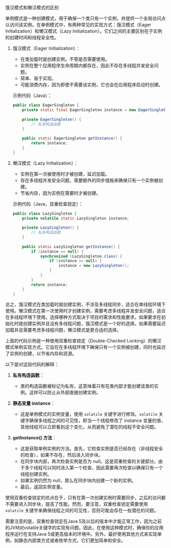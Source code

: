 饿汉模式和懒汉模式的区别

单例模式是一种创建模式，用于确保一个类只有一个实例，并提供一个全局访问点以访问该实例。在单例模式中，有两种常见的实现方式：饿汉模式（Eager Initialization）和懒汉模式（Lazy Initialization）。它们之间的主要区别在于实例的创建时间和线程安全性。

1. 饿汉模式（Eager Initialization）：
    - 在类加载时就创建实例，不管是否需要使用。
    - 实例在整个应用程序生命周期内都存在，因此不存在多线程并发安全问题。
    - 简单、易于实现。
    - 可能浪费内存，因为即使不需要该实例，它也会在应用程序启动时创建。

   示例代码（Java）：
   ```java
   public class EagerSingleton {
       private static final EagerSingleton instance = new EagerSingleton();
       
       private EagerSingleton() {
           // 私有构造函数
       }
       
       public static EagerSingleton getInstance() {
           return instance;
       }
   }
   ```

2. 懒汉模式（Lazy Initialization）：
    - 实例在第一次被使用时才被创建，延迟加载。
    - 存在多线程并发安全问题，需要额外的同步措施来确保只有一个实例被创建。
    - 节省内存，因为实例在需要时才被创建。

   示例代码（Java，双重检查锁定）：
   ```java
   public class LazySingleton {
       private volatile static LazySingleton instance;
       
       private LazySingleton() {
           // 私有构造函数
       }
       
       public static LazySingleton getInstance() {
           if (instance == null) {
               synchronized (LazySingleton.class) {
                   if (instance == null) {
                       instance = new LazySingleton();
                   }
               }
           }
           return instance;
       }
   }
   ```

总之，饿汉模式在类加载时就创建实例，不涉及多线程同步，适合在单线程环境下使用。懒汉模式在第一次使用时才创建实例，需要考虑多线程并发安全问题，适合在多线程环境下使用。选择哪种方式取决于项目的需求和性能要求。如果要求在初始化时就创建实例并且没有多线程问题，饿汉模式是一个好的选择。如果需要延迟加载并且需要考虑多线程问题，懒汉模式是更合适的选择。



上面的代码示例是一种使用双重检查锁定（Double-Checked Locking）的懒汉模式单例实现方式。它旨在在多线程环境下确保只有一个实例被创建，同时也延迟了实例的创建，以节省内存和资源。

以下是对这段代码的解释：

1. **私有构造函数**：
   - 类的构造函数被标记为私有，这意味着只有在类内部才能创建该类的实例。这样可以防止从外部直接创建实例。

2. **静态变量 instance**：
   - 这是单例模式的实例变量，使用 `volatile` 关键字进行修饰。`volatile` 关键字确保多线程之间的可见性，即当一个线程修改了 instance 变量的值，其他线程可以立即看到这个变化，从而避免了潜在的线程不安全问题。

3. **getInstance() 方法**：
   - 这是获取单例实例的方法。首先，它检查实例是否已经存在（非线程安全的检查），如果不存在，然后进入同步块。
   - 在同步块内部，再次检查实例是否为 null。这是双重检查的关键部分。由于多个线程可以同时进入第一个检查，因此需要再次检查以确保只有一个线程创建实例。
   - 如果实例仍然为 null，那么在同步块内创建一个新的实例。
   - 最后，返回实例变量。

使用双重检查锁定的优点在于，只有在第一次创建实例时需要同步，之后的访问都不需要进入同步块，提高了性能。然而，要注意，双重检查锁定需要使用 `volatile` 关键字来确保线程之间的可见性，否则可能会存在一些潜在的问题。

需要注意的是，双重检查锁定在Java 5及以后的版本中才能正常工作，因为之前的JVM对volatile关键字的实现有问题。因此，在使用这种模式时，确保你的应用程序运行在支持Java 5或更高版本的环境中。另外，最好使用其他方式来实现单例，如静态内部类方式或者枚举方式，它们更加简单和安全。